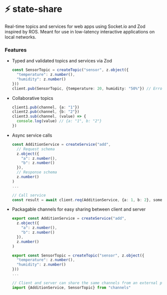 # ⚡️ state-share

Real-time topics and services for web apps using Socket.io and Zod inspired by ROS.
Meant for use in low-latency interactive applications on local networks.
### Features
- Typed and validated topics and services via Zod
  ```typescript
  const SensorTopic = createTopic("sensor", z.object({
    "temperature": z.number(),
    "humidity": z.number()
  }))
  client.pub(SensorTopic, {temperature: 20, humidity: "50%"}) // Error: Expected number, received string
  ```
- Collaborative topics
  ```typescript
  client1.pub(channel, {a: "1"})
  client2.pub(channel, {b: "2"})
  client3.sub(channel, (value) => {
    console.log(value) // {a: "1", b: "2"}
  })
  ```
- Async service calls
  ```typescript
  const AdditionService = createService("add", 
    // Request schema
    z.object({
      "a": z.number(),
      "b": z.number()
    }), 
    // Response schema
    z.number()
  )
  ...

  // Call service
  const result = await client.req(AdditionService, {a: 1, b: 2}, someClientID) // Promise<number>
  ```
- Packagable channels for easy sharing between client and server
  ```typescript
  export const AdditionService = createService("add", 
    z.object({
      "a": z.number(),
      "b": z.number()
    }), 
    z.number()
  )

  export const SensorTopic = createTopic("sensor", z.object({
    "temperature": z.number(),
    "humidity": z.number()
  }))
  ...

  // Client and server can share the same channels from an external package
  import {AdditionService, SensorTopic} from "channels"
  ```